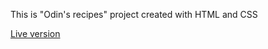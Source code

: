This is "Odin's recipes" project created with HTML and CSS

<a href="https://cymmgithub.github.io/odin-recipes/"> Live version</a>
